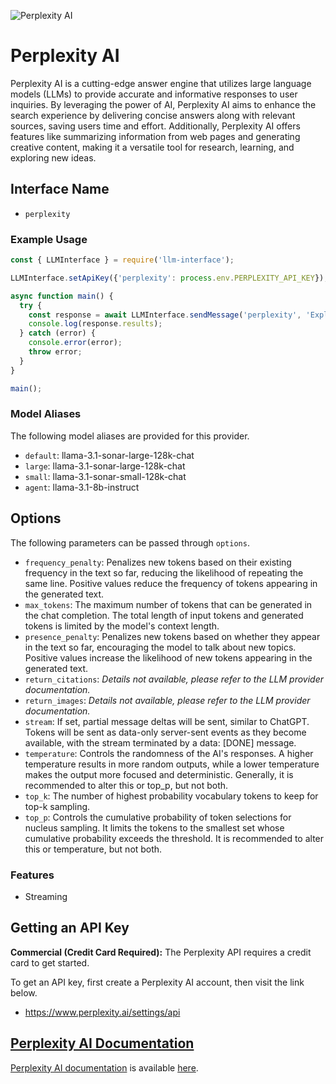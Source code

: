 ![Perplexity AI](https://assets.bizclikmedia.net/1800/b9c92286e658119663b97a2267aee9d1:0006bf344b145b7046bf9b5f43b7a786/perplexity-logo.webp)

# Perplexity AI

Perplexity AI is a cutting-edge answer engine that utilizes large language models (LLMs) to provide accurate and informative responses to user inquiries. By leveraging the power of AI, Perplexity AI aims to enhance the search experience by delivering concise answers along with relevant sources, saving users time and effort. Additionally, Perplexity AI offers features like summarizing information from web pages and generating creative content, making it a versatile tool for research, learning, and exploring new ideas.

## Interface Name

- `perplexity`

### Example Usage

```javascript
const { LLMInterface } = require('llm-interface');

LLMInterface.setApiKey({'perplexity': process.env.PERPLEXITY_API_KEY});

async function main() {
  try {
    const response = await LLMInterface.sendMessage('perplexity', 'Explain the importance of low latency LLMs.');
    console.log(response.results);
  } catch (error) {
    console.error(error);
    throw error;
  }
}

main();
```

### Model Aliases

The following model aliases are provided for this provider.

- `default`: llama-3.1-sonar-large-128k-chat
- `large`: llama-3.1-sonar-large-128k-chat
- `small`: llama-3.1-sonar-small-128k-chat
- `agent`: llama-3.1-8b-instruct


## Options

The following parameters can be passed through `options`.

- `frequency_penalty`: Penalizes new tokens based on their existing frequency in the text so far, reducing the likelihood of repeating the same line. Positive values reduce the frequency of tokens appearing in the generated text.
- `max_tokens`: The maximum number of tokens that can be generated in the chat completion. The total length of input tokens and generated tokens is limited by the model's context length.
- `presence_penalty`: Penalizes new tokens based on whether they appear in the text so far, encouraging the model to talk about new topics. Positive values increase the likelihood of new tokens appearing in the generated text.
- `return_citations`: _Details not available, please refer to the LLM provider documentation._
- `return_images`: _Details not available, please refer to the LLM provider documentation._
- `stream`: If set, partial message deltas will be sent, similar to ChatGPT. Tokens will be sent as data-only server-sent events as they become available, with the stream terminated by a data: [DONE] message.
- `temperature`: Controls the randomness of the AI's responses. A higher temperature results in more random outputs, while a lower temperature makes the output more focused and deterministic. Generally, it is recommended to alter this or top_p, but not both.
- `top_k`: The number of highest probability vocabulary tokens to keep for top-k sampling.
- `top_p`: Controls the cumulative probability of token selections for nucleus sampling. It limits the tokens to the smallest set whose cumulative probability exceeds the threshold. It is recommended to alter this or temperature, but not both.


### Features

- Streaming


## Getting an API Key

**Commercial (Credit Card Required):** The Perplexity API requires a credit card to get started.

To get an API key, first create a Perplexity AI account, then visit the link below.

- https://www.perplexity.ai/settings/api


## [Perplexity AI Documentation](https://docs.perplexity.ai/)

[Perplexity AI documentation](https://docs.perplexity.ai/) is available [here](https://docs.perplexity.ai/).
